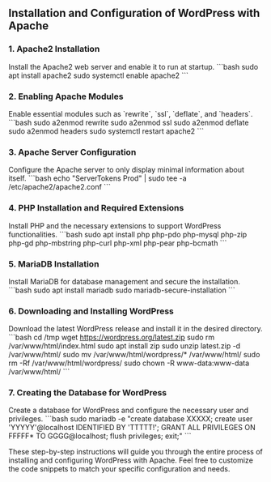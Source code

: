 ## Installation and Configuration of WordPress with Apache

### 1. Apache2 Installation
Install the Apache2 web server and enable it to run at startup.
\`\`\`bash
sudo apt install apache2
sudo systemctl enable apache2
\`\`\`

### 2. Enabling Apache Modules
Enable essential modules such as \`rewrite\`, \`ssl\`, \`deflate\`, and \`headers\`.
\`\`\`bash
sudo a2enmod rewrite
sudo a2enmod ssl
sudo a2enmod deflate
sudo a2enmod headers
sudo systemctl restart apache2
\`\`\`

### 3. Apache Server Configuration
Configure the Apache server to only display minimal information about itself.
\`\`\`bash
echo "ServerTokens Prod" | sudo tee -a /etc/apache2/apache2.conf
\`\`\`

### 4. PHP Installation and Required Extensions
Install PHP and the necessary extensions to support WordPress functionalities.
\`\`\`bash
sudo apt install php php-pdo php-mysql php-zip php-gd php-mbstring php-curl php-xml php-pear php-bcmath
\`\`\`

### 5. MariaDB Installation
Install MariaDB for database management and secure the installation.
\`\`\`bash
sudo apt install mariadb
sudo mariadb-secure-installation
\`\`\`

### 6. Downloading and Installing WordPress
Download the latest WordPress release and install it in the desired directory.
\`\`\`bash
cd /tmp
wget https://wordpress.org/latest.zip
sudo rm /var/www/html/index.html
sudo apt install zip
sudo unzip latest.zip -d /var/www/html/
sudo mv /var/www/html/wordpress/* /var/www/html/
sudo rm -Rf /var/www/html/wordpress/
sudo chown -R www-data:www-data /var/www/html/
\`\`\`

### 7. Creating the Database for WordPress
Create a database for WordPress and configure the necessary user and privileges.
\`\`\`bash
sudo mariadb -e "create database XXXXX; create user 'YYYYY'@localhost IDENTIFIED BY 'TTTTT!'; GRANT ALL PRIVILEGES ON FFFFF* TO GGGG@localhost; flush privileges; exit;"
\`\`\`

These step-by-step instructions will guide you through the entire process of installing and configuring WordPress with Apache. Feel free to customize the code snippets to match your specific configuration and needs.


